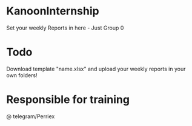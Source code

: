 # KanoonInternship
Set your weekly Reports in here - Just Group 0

# Todo
Download template "name.xlsx" and upload your weekly reports in your own folders!
# Responsible for training 
@ telegram/Perriex
